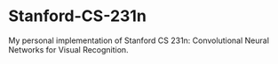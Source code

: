 # Stanford-CS-231n
My personal implementation of Stanford CS 231n: Convolutional Neural Networks for Visual Recognition.
